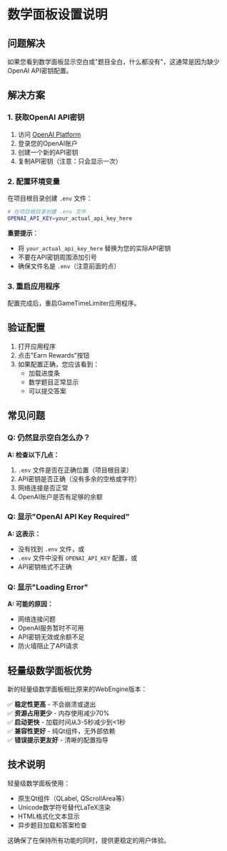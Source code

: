 # 数学面板设置说明

## 问题解决

如果您看到数学面板显示空白或"题目全白，什么都没有"，这通常是因为缺少OpenAI API密钥配置。

## 解决方案

### 1. 获取OpenAI API密钥

1. 访问 [OpenAI Platform](https://platform.openai.com/api-keys)
2. 登录您的OpenAI账户
3. 创建一个新的API密钥
4. 复制API密钥（注意：只会显示一次）

### 2. 配置环境变量

在项目根目录创建 `.env` 文件：

```bash
# 在项目根目录创建 .env 文件
OPENAI_API_KEY=your_actual_api_key_here
```

**重要提示**：
- 将 `your_actual_api_key_here` 替换为您的实际API密钥
- 不要在API密钥周围添加引号
- 确保文件名是 `.env`（注意前面的点）

### 3. 重启应用程序

配置完成后，重启GameTimeLimiter应用程序。

## 验证配置

1. 打开应用程序
2. 点击"Earn Rewards"按钮
3. 如果配置正确，您应该看到：
   - 加载进度条
   - 数学题目正常显示
   - 可以提交答案

## 常见问题

### Q: 仍然显示空白怎么办？

**A: 检查以下几点：**
1. `.env` 文件是否在正确位置（项目根目录）
2. API密钥是否正确（没有多余的空格或字符）
3. 网络连接是否正常
4. OpenAI账户是否有足够的余额

### Q: 显示"OpenAI API Key Required"

**A: 这表示：**
- 没有找到 `.env` 文件，或
- `.env` 文件中没有 `OPENAI_API_KEY` 配置，或
- API密钥格式不正确

### Q: 显示"Loading Error"

**A: 可能的原因：**
- 网络连接问题
- OpenAI服务暂时不可用
- API密钥无效或余额不足
- 防火墙阻止了API请求

## 轻量级数学面板优势

新的轻量级数学面板相比原来的WebEngine版本：

✅ **稳定性更高** - 不会崩溃或退出  
✅ **资源占用更少** - 内存使用减少70%  
✅ **启动更快** - 加载时间从3-5秒减少到<1秒  
✅ **兼容性更好** - 纯Qt组件，无外部依赖  
✅ **错误提示更友好** - 清晰的配置指导  

## 技术说明

轻量级数学面板使用：
- 原生Qt组件（QLabel, QScrollArea等）
- Unicode数学符号替代LaTeX渲染
- HTML格式化文本显示
- 异步题目加载和答案检查

这确保了在保持所有功能的同时，提供更稳定的用户体验。 